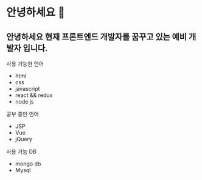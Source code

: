 # 안녕하세요 👋

## 안녕하세요 현재 프론트엔드 개발자를 꿈꾸고 있는 예비 개발자 입니다.

사용 가능한 언어 
- html 
- css
- javascript
- react && redux
- node js 

공부 중인 언어
- JSP
- Vue
- jQuery

사용 가능 DB
- mongo db
- Mysql



